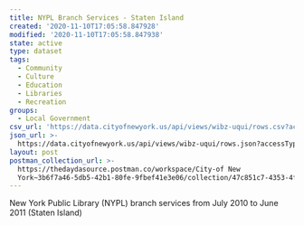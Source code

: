 ```yaml
---
title: NYPL Branch Services - Staten Island
created: '2020-11-10T17:05:58.847928'
modified: '2020-11-10T17:05:58.847938'
state: active
type: dataset
tags:
  - Community
  - Culture
  - Education
  - Libraries
  - Recreation
groups:
  - Local Government
csv_url: 'https://data.cityofnewyork.us/api/views/wibz-uqui/rows.csv?accessType=DOWNLOAD'
json_url: >-
  https://data.cityofnewyork.us/api/views/wibz-uqui/rows.json?accessType=DOWNLOAD
layout: post
postman_collection_url: >-
  https://thedaydasource.postman.co/workspace/City-of New
  York~3b6f7a46-5db5-42b1-80fe-9fbef41e3e06/collection/47c851c7-4353-4ffe-95a9-6da9b17aab1b
---
```

New York Public Library (NYPL) branch services from July 2010 to June 2011 (Staten Island)
